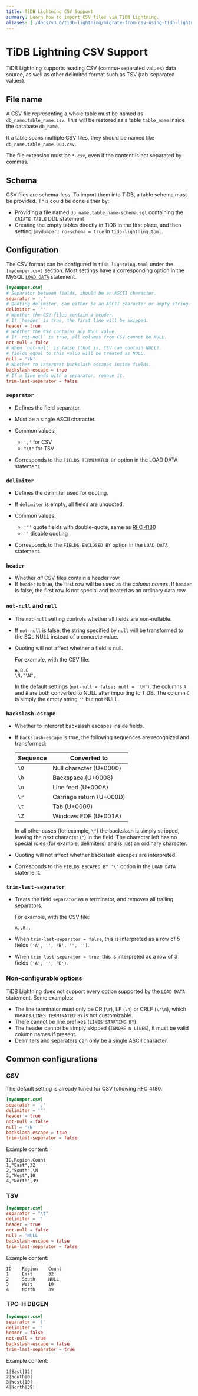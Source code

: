```yaml
---
title: TiDB Lightning CSV Support
summary: Learn how to import CSV files via TiDB Lightning.
aliases: ['/docs/v3.0/tidb-lightning/migrate-from-csv-using-tidb-lightning/','/docs/v3.0/reference/tools/tidb-lightning/csv/','/docs/tools/lightning/csv/']
---
```


# TiDB Lightning CSV Support

TiDB Lightning supports reading CSV (comma-separated values) data source, as well as other delimited format such as TSV (tab-separated values).

## File name

A CSV file representing a whole table must be named as `db_name.table_name.csv`. This will be restored as a table `table_name` inside the database `db_name`.

If a table spans multiple CSV files, they should be named like `db_name.table_name.003.csv`.

The file extension must be `*.csv`, even if the content is not separated by commas.

## Schema

CSV files are schema-less. To import them into TiDB, a table schema must be provided. This could be done either by:

* Providing a file named `db_name.table_name-schema.sql` containing the `CREATE TABLE` DDL statement
* Creating the empty tables directly in TiDB in the first place, and then setting `[mydumper] no-schema = true` in `tidb-lightning.toml`.

## Configuration

The CSV format can be configured in `tidb-lightning.toml` under the `[mydumper.csv]` section. Most settings have a corresponding option in the MySQL [`LOAD DATA`] statement.

```toml
[mydumper.csv]
# Separator between fields, should be an ASCII character.
separator = ','
# Quoting delimiter, can either be an ASCII character or empty string.
delimiter = '"'
# Whether the CSV files contain a header.
# If `header` is true, the first line will be skipped.
header = true
# Whether the CSV contains any NULL value.
# If `not-null` is true, all columns from CSV cannot be NULL.
not-null = false
# When `not-null` is false (that is, CSV can contain NULL),
# fields equal to this value will be treated as NULL.
null = '\N'
# Whether to interpret backslash escapes inside fields.
backslash-escape = true
# If a line ends with a separator, remove it.
trim-last-separator = false
```

[`LOAD DATA`]: https://dev.mysql.com/doc/refman/8.0/en/load-data.html

### `separator`

- Defines the field separator.
- Must be a single ASCII character.
- Common values:

    * `','` for CSV
    * `"\t"` for TSV

- Corresponds to the `FIELDS TERMINATED BY` option in the LOAD DATA statement.

### `delimiter`

- Defines the delimiter used for quoting.
- If `delimiter` is empty, all fields are unquoted.
- Common values:

    * `'"'` quote fields with double-quote, same as [RFC 4180]
    * `''` disable quoting

- Corresponds to the `FIELDS ENCLOSED BY` option in the `LOAD DATA` statement.

[RFC 4180]: https://tools.ietf.org/html/rfc4180

### `header`

- Whether *all* CSV files contain a header row.
- If `header` is true, the first row will be used as the *column names*. If `header` is false, the first row is not special and treated as an ordinary data row.

### `not-null` and `null`

- The `not-null` setting controls whether all fields are non-nullable.
- If `not-null` is false, the string specified by `null` will be transformed to the SQL NULL instead of a concrete value.
- Quoting will not affect whether a field is null.

    For example, with the CSV file:

    ```csv
    A,B,C
    \N,"\N",
    ```

    In the default settings (`not-null = false; null = '\N'`), the columns `A` and `B` are both converted to NULL after importing to TiDB. The column `C` is simply the empty string `''` but not NULL.

### `backslash-escape`

- Whether to interpret backslash escapes inside fields.
- If `backslash-escape` is true, the following sequences are recognized and transformed:

    | Sequence | Converted to             |
    |----------|--------------------------|
    | `\0`     | Null character (U+0000)  |
    | `\b`     | Backspace (U+0008)       |
    | `\n`     | Line feed (U+000A)       |
    | `\r`     | Carriage return (U+000D) |
    | `\t`     | Tab (U+0009)             |
    | `\Z`     | Windows EOF (U+001A)     |

    In all other cases (for example, `\"`) the backslash is simply stripped, leaving the next character (`"`) in the field. The character left has no special roles (for example, delimiters) and is just an ordinary character.

- Quoting will not affect whether backslash escapes are interpreted.

- Corresponds to the `FIELDS ESCAPED BY '\'` option in the `LOAD DATA` statement.

### `trim-last-separator`

- Treats the field `separator` as a terminator, and removes all trailing separators.

    For example, with the CSV file:

    ```csv
    A,,B,,
    ```

- When `trim-last-separator = false`, this is interpreted as a row of 5 fields `('A', '', 'B', '', '')`.
- When `trim-last-separator = true`, this is interpreted as a row of 3 fields `('A', '', 'B')`.

### Non-configurable options

TiDB Lightning does not support every option supported by the `LOAD DATA` statement. Some examples:

* The line terminator must only be CR (`\r`), LF (`\n`) or CRLF (`\r\n`), which means `LINES TERMINATED BY` is not customizable.
* There cannot be line prefixes (`LINES STARTING BY`).
* The header cannot be simply skipped (`IGNORE n LINES`), it must be valid column names if present.
* Delimiters and separators can only be a single ASCII character.

## Common configurations

### CSV

The default setting is already tuned for CSV following RFC 4180.

```toml
[mydumper.csv]
separator = ','
delimiter = '"'
header = true
not-null = false
null = '\N'
backslash-escape = true
trim-last-separator = false
```

Example content:

```
ID,Region,Count
1,"East",32
2,"South",\N
3,"West",10
4,"North",39
```

### TSV

```toml
[mydumper.csv]
separator = "\t"
delimiter = ''
header = true
not-null = false
null = 'NULL'
backslash-escape = false
trim-last-separator = false
```

Example content:

```
ID    Region    Count
1     East      32
2     South     NULL
3     West      10
4     North     39
```

### TPC-H DBGEN

```toml
[mydumper.csv]
separator = '|'
delimiter = ''
header = false
not-null = true
backslash-escape = false
trim-last-separator = true
```

Example content:

```
1|East|32|
2|South|0|
3|West|10|
4|North|39|
```
